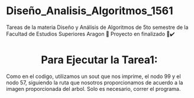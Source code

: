 # Diseño_Analisis_Algoritmos_1561
Tareas de la materia Diseño y Análisis de Algoritmos de 5to semestre de la Facultad de Estudios Superiores Aragon
   🏁 Proyecto en finalizado 🏁✔️
<h1 align="center"> Para Ejecutar la Tarea1: </h1>
Como en el codigo, utilizamos un sout que nos imprime, el nodo 99 y el nodo 57, siguiendo la ruta que nosotros proporcionamos de acuerdo a la imagen proporcionada del arbol. 
Solo es necesario, correr el programa. 
